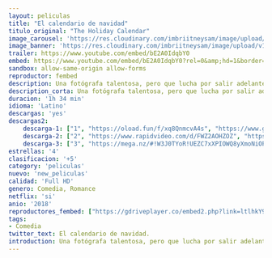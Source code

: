 ```yaml
---
layout: peliculas
title: "El calendario de navidad"
titulo_original: "The Holiday Calendar"
image_carousel: 'https://res.cloudinary.com/imbriitneysam/image/upload/v1542155530/holyday-poster-min.jpg'
image_banner: 'https://res.cloudinary.com/imbriitneysam/image/upload/v1542155531/holiday-banner-min.jpg'
trailer: https://www.youtube.com/embed/bE2A0IdqbY0
embed: https://www.youtube.com/embed/bE2A0IdqbY0?rel=0&amp;hd=1&border=0&wmode=opaque&enablejsapi=1&modestbranding=1&controls=1&showinfo=1
sandbox: allow-same-origin allow-forms
reproductor: fembed
description: Una fotógrafa talentosa, pero que lucha por salir adelante, hereda un antiguo calendario de adviento de vacaciones, cuyo contenido parece predecir el futuro. ¿Este calendario mágico la llevará a amar esta temporada de vacaciones?
description_corta: Una fotógrafa talentosa, pero que lucha por salir adelante, hereda un antiguo calendario de adviento de vacaciones, cuyo contenido parece predecir el futuro. ¿Este calendario mágico la llevará a amar esta temporada de vacaciones?
duracion: '1h 34 min'
idioma: 'Latino'
descargas: 'yes'
descargas2:
    descarga-1: ["1", "https://oload.fun/f/xq8QnmcvA4s", "https://www.google.com/s2/favicons?domain=openload.co","OpenLoad","https://res.cloudinary.com/imbriitneysam/image/upload/v1541473684/mexico.png", "Latino", "Full HD"]
    descarga-2: ["2", "https://www.rapidvideo.com/d/FWZ2AOHZOZ", "https://www.google.com/s2/favicons?domain=www.rapidvideo.com","RapidVideo","https://res.cloudinary.com/imbriitneysam/image/upload/v1541473684/mexico.png", "Latino", "Full HD"]
    descarga-3: ["3", "https://mega.nz/#!W3J0TYoR!UEZC7xXPIOWQ8yXmoNiOPPs5DPW79PT6TFcmbhrxeuU", "https://www.google.com/s2/favicons?domain=mega.nz","Mega","https://res.cloudinary.com/imbriitneysam/image/upload/v1541473684/mexico.png", "Latino", "Full HD"]
estrellas: '4'
clasificacion: '+5'
category: 'peliculas'
nuevo: 'new_peliculas'
calidad: 'Full HD'
genero: Comedia, Romance
netflix: 'si'
anio: '2018'
reproductores_fembed: ["https://gdriveplayer.co/embed2.php?link=ltlhkY9%252BufQ00FLdoS9DDwA8R8NUBXAV0D3gHHsAOI%252F03L6E%252Fqh%252BPcG8cOMQCTn9Iz7pUsjB4Q0y9cw13X1FQLVVQ8Gr356ICy9d%252B4uNymBLjgEtzHgHw%252FSkVcgDh6C3yJOPPF%252Fs98s5ICj86Rytin13A5zdJ1hQIWeEjlzBkvjGwtrisYgmVnyFlJl9ysaaQYVPbNBvVEPcIls6UNeSom1lU7x8HP6HF6oZHQCvlfvE4Wa8EQJV6kg6n0xtDGTqvgwWpqRJDd3Cy6HrWrz2OfrkAmYACScZMQpkuVwHWSQOXC7uDsvmd7zMomjTKNFKaurSZ5imu5oNAccu95KVVOESZcf%252FOxZdHAk4fSgCdGJQ%253D%253D","Latino","https://feurl.com/v/1xoq-56qx94","Latino","https://mstream.space/zv3p8dmk7xoi","Latino","https://jplayer.club/v/4mgy3fzwkqxrgzg","Latino","https://gdriveplayer.co/embed2.php?link=%252FsIHhYj2nWazy0Z6wDPShwjO2aJdRhQWkdkaX0939UWKn33r5j6Kx%252BBmjPnJG7w1X1P8svfyyZKf8CgfWlRGdrGP8XeG5ME5lu6DDysk0lP6cGeQNVlj4mLcYnN0KFen4nCCJMKB6nojYcJjDCt3w4AZn%252FI%252FngTkGxe6EYDcXGzSSs6zlno1flmrjMsH7F8x2TguHNc%252B8MyfpM6q4d0VQc","Latino"]
tags:
- Comedia
twitter_text: El calendario de navidad.
introduction: Una fotógrafa talentosa, pero que lucha por salir adelante, hereda un antiguo calendario de adviento de vacaciones, cuyo contenido parece predecir el futuro. ¿Este calendario mágico la llevará a amar esta temporada de vacaciones?
---
```



 








